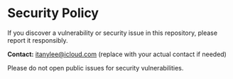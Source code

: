 # Security Policy

If you discover a vulnerability or security issue in this repository, please report it responsibly.

**Contact:** itanylee@icloud.com (replace with your actual contact if needed)

Please do not open public issues for security vulnerabilities.
